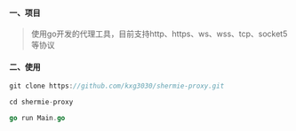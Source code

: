 #### 一、项目
> 使用go开发的代理工具，目前支持http、https、ws、wss、tcp、socket5等协议

#### 二、使用

```go
git clone https://github.com/kxg3030/shermie-proxy.git

cd shermie-proxy

go run Main.go
```
